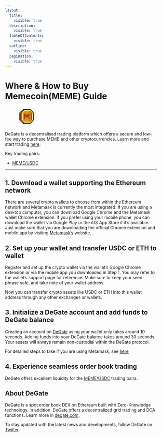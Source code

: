 ```yaml
---
layout:
  title:
    visible: true
  description:
    visible: true
  tableOfContents:
    visible: true
  outline:
    visible: true
  pagination:
    visible: true
---
```


# Where & How to Buy Memecoin(MEME) Guide

<figure><img src="../.gitbook/assets/meme_0xb131f4a55907b10d1f0a50d8ab8fa09ec342cd741716284778154.jpg" alt="MEME" width="64" style="border-radius: 50%;"><figcaption></figcaption></figure>

DeGate is a decentralised trading platform which offers a secure and low-fee way to purchase MEME and other cryptocurrencies. Learn more and start trading [here](https://app.degate.com/trade/USDC/0xb131f4a55907b10d1f0a50d8ab8fa09ec342cd74?utm_source=howtobuy).&#x20;

Key trading pairs:

* [MEME/USDC](https://app.degate.com/trade/USDC/0xb131f4a55907b10d1f0a50d8ab8fa09ec342cd74?utm_source=howtobuy)

***

## 1. Download a wallet supporting the Ethereum network

There are several crypto wallets to choose from within the Ethereum network and Metamask is currently the most integrated. If you are using a desktop computer, you can download Google Chrome and the Metamask wallet Chrome extension. If you prefer using your mobile phone, you can download the wallet via Google Play or the iOS App Store if it’s available. Just make sure that you are downloading the official Chrome extension and mobile app by visiting [Metamask’s](https://metamask.io/) website.

## 2. Set up your wallet and transfer USDC or ETH to wallet

Register and set up the crypto wallet via the wallet’s Google Chrome extension or via the mobile app you downloaded in Step 1. You may refer to the wallet’s support page for reference. Make sure to keep your seed phrase safe, and take note of your wallet address.&#x20;

Now you can transfer crypto assets like USDC or ETH into this wallet address through any other exchanges or wallets.

## 3. Initialize a DeGate account and add funds to DeGate balance

Creating an account on [DeGate](https://app.degate.com/?utm_source=MEME_howtobuy) using your wallet only takes around 10 seconds. Adding funds into your DeGate balance takes around 30 seconds. Your assets will always remain non-custodial within the DeGate protocol.

For detailed steps to take if you are using Metamask, see [here](https://docs.degate.com/v/product_en/main-features/wallet-connectivity/metamask)

## 4. Experience seamless order book trading

DeGate offers excellent liquidity for the [MEME/USDC](https://app.degate.com/trade/USDC/0xb131f4a55907b10d1f0a50d8ab8fa09ec342cd74?utm_source=howtobuy) trading pairs.&#x20;

## About DeGate

DeGate is a spot order book DEX on Ethereum built with Zero-Knowledge technology. In addition, DeGate offers a decentralized grid trading and DCA functions. Learn more in [degate.com](https://degate.com/?utm_source=MEME_howtobuy).

To stay updated with the latest news and developments, follow DeGate on [Twitter](https://twitter.com/degatedex).
